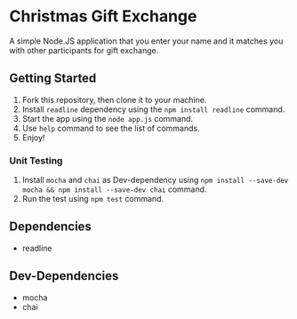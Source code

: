 # Christmas Gift Exchange

A simple Node.JS application that you enter your name and it matches you with other participants for gift exchange.

## Getting Started

1. Fork this repository, then clone it to your machine.
2. Install `readline` dependency using the `npm install readline` command.
3. Start the app using the `node app.js` command.
4. Use `help` command to see the list of commands.
5. Enjoy!

### Unit Testing
1. Install `mocha` and `chai` as Dev-dependency using `npm install --save-dev mocha && npm install --save-dev chai` command.
2. Run the test using `npm test` command.

## Dependencies
- readline

## Dev-Dependencies
- mocha
- chai
